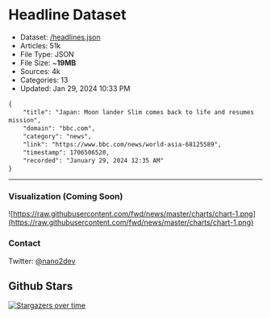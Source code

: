 # Headline Dataset

- Dataset: [/headlines.json](https://raw.githubusercontent.com/fwd/news/master/headlines.json) 
- Articles: 51k
- File Type: JSON
- File Size: ~**19MB**
- Sources: 4k
- Categories: 13
- Updated: Jan 29, 2024 10:33 PM

```
{
    "title": "Japan: Moon lander Slim comes back to life and resumes mission",
    "domain": "bbc.com",
    "category": "news",
    "link": "https://www.bbc.com/news/world-asia-68125589",
    "timestamp": 1706506520,
    "recorded": "January 29, 2024 12:35 AM"
}
```

---

### Visualization (Coming Soon)

![https://raw.githubusercontent.com/fwd/news/master/charts/chart-1.png](https://raw.githubusercontent.com/fwd/news/master/charts/chart-1.png)

### Contact 

Twitter: [@nano2dev](https://twitter.com/nano2dev)

## Github Stars

[![Stargazers over time](https://starchart.cc/fwd/news.svg)](https://starchart.cc/fwd/news)
